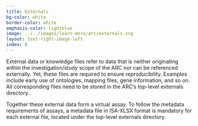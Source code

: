 ```yaml
---
title: Externals
bg-color: white
border-color: white
emphasis-color: lightblue
image: ../../images/learn-more/arc/externals.svg
layout: text-right-image-left
index: 8
---
```


External data or knowledge files refer to data that is neither originating within the investigation/study scope of the ARC nor can be referenced externally. Yet, these files are required to ensure reproducibility. Examples include early use of ontologies, mapping files, gene information, and so on. All corresponding files need to be stored in the ARC’s top-level externals directory.

Together these external data form a virtual assay. To follow the metadata requirements of assays, a metadata file in ISA-XLSX format is mandatory for each external file, located under the top-level externals directory.

